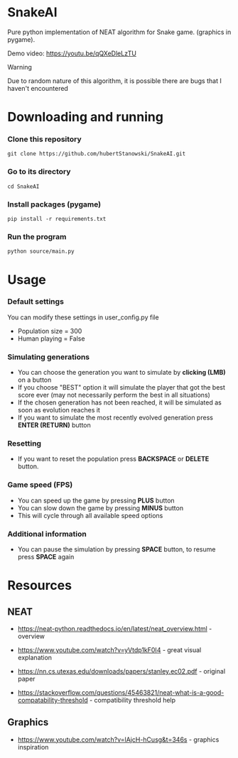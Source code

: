 # SnakeAI
Pure python implementation of NEAT algorithm for Snake game. (graphics in pygame).

Demo video: https://youtu.be/qQXeDleLzTU

> [!WARNING]
> Due to random nature of this algorithm, it is possible there are bugs that I haven't encountered

# Downloading and running
### Clone this repository
    git clone https://github.com/hubertStanowski/SnakeAI.git

### Go to its directory
    cd SnakeAI

### Install packages (pygame)
    pip install -r requirements.txt

### Run the program
    python source/main.py
  
# Usage
### Default settings
You can modify these settings in user_config.py file 

- Population size = 300
- Human playing = False

### Simulating generations
- You can choose the generation you want to simulate by **clicking (LMB)** on a button
- If you choose "BEST" option it will simulate the player that got the best score ever (may not necessarily perform the best in all situations)
- If the chosen generation has not been reached, it will be simulated as soon as evolution reaches it
- If you want to simulate the most recently evolved generation press **ENTER (RETURN)** button
### Resetting
- If you want to reset the population press **BACKSPACE** or **DELETE** button.
### Game speed (FPS)
- You can speed up the game by pressing **PLUS** button
- You can slow down the game by pressing **MINUS** button
- This will cycle through all available speed options
### Additional information
- You can pause the simulation by pressing **SPACE** button, to resume press **SPACE** again
# Resources
 
## NEAT
- https://neat-python.readthedocs.io/en/latest/neat_overview.html - overview

- https://www.youtube.com/watch?v=yVtdp1kF0I4 - great visual explanation

- https://nn.cs.utexas.edu/downloads/papers/stanley.ec02.pdf - original paper

- https://stackoverflow.com/questions/45463821/neat-what-is-a-good-compatability-threshold - compatibility threshold help

## Graphics
- https://www.youtube.com/watch?v=lAjcH-hCusg&t=346s - graphics inspiration

